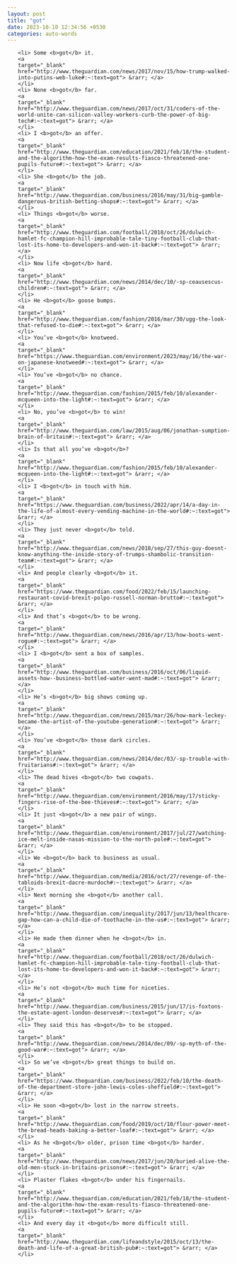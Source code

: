 ```yaml
---
layout: post
title: "got"
date: 2023-10-10 12:34:56 +0530
categories: auto-words
---
```

<ol>

    <li> Some <b>got</b> it.
    <a 
    target="_blank" 
    href="http://www.theguardian.com/news/2017/nov/15/how-trump-walked-into-putins-web-luke#:~:text=got"> &rarr; </a>
    </li>
    <li> None <b>got</b> far.
    <a 
    target="_blank" 
    href="http://www.theguardian.com/news/2017/oct/31/coders-of-the-world-unite-can-silicon-valley-workers-curb-the-power-of-big-tech#:~:text=got"> &rarr; </a>
    </li>
    <li> I <b>got</b> an offer.
    <a 
    target="_blank" 
    href="http://www.theguardian.com/education/2021/feb/18/the-student-and-the-algorithm-how-the-exam-results-fiasco-threatened-one-pupils-future#:~:text=got"> &rarr; </a>
    </li>
    <li> She <b>got</b> the job.
    <a 
    target="_blank" 
    href="http://www.theguardian.com/business/2016/may/31/big-gamble-dangerous-british-betting-shops#:~:text=got"> &rarr; </a>
    </li>
    <li> Things <b>got</b> worse.
    <a 
    target="_blank" 
    href="http://www.theguardian.com/football/2018/oct/26/dulwich-hamlet-fc-champion-hill-improbable-tale-tiny-football-club-that-lost-its-home-to-developers-and-won-it-back#:~:text=got"> &rarr; </a>
    </li>
    <li> Now life <b>got</b> hard.
    <a 
    target="_blank" 
    href="http://www.theguardian.com/news/2014/dec/10/-sp-ceausescus-children#:~:text=got"> &rarr; </a>
    </li>
    <li> He <b>got</b> goose bumps.
    <a 
    target="_blank" 
    href="http://www.theguardian.com/fashion/2016/mar/30/ugg-the-look-that-refused-to-die#:~:text=got"> &rarr; </a>
    </li>
    <li> You’ve <b>got</b> knotweed.
    <a 
    target="_blank" 
    href="https://www.theguardian.com/environment/2023/may/16/the-war-on-japanese-knotweed#:~:text=got"> &rarr; </a>
    </li>
    <li> You’ve <b>got</b> no chance.
    <a 
    target="_blank" 
    href="http://www.theguardian.com/fashion/2015/feb/10/alexander-mcqueen-into-the-light#:~:text=got"> &rarr; </a>
    </li>
    <li> No, you’ve <b>got</b> to win!
    <a 
    target="_blank" 
    href="http://www.theguardian.com/law/2015/aug/06/jonathan-sumption-brain-of-britain#:~:text=got"> &rarr; </a>
    </li>
    <li> Is that all you’ve <b>got</b>?
    <a 
    target="_blank" 
    href="http://www.theguardian.com/fashion/2015/feb/10/alexander-mcqueen-into-the-light#:~:text=got"> &rarr; </a>
    </li>
    <li> I <b>got</b> in touch with him.
    <a 
    target="_blank" 
    href="https://www.theguardian.com/business/2022/apr/14/a-day-in-the-life-of-almost-every-vending-machine-in-the-world#:~:text=got"> &rarr; </a>
    </li>
    <li> They just never <b>got</b> told.
    <a 
    target="_blank" 
    href="http://www.theguardian.com/news/2018/sep/27/this-guy-doesnt-know-anything-the-inside-story-of-trumps-shambolic-transition-team#:~:text=got"> &rarr; </a>
    </li>
    <li> And people clearly <b>got</b> it.
    <a 
    target="_blank" 
    href="https://www.theguardian.com/food/2022/feb/15/launching-restaurant-covid-brexit-polpo-russell-norman-brutto#:~:text=got"> &rarr; </a>
    </li>
    <li> And that’s <b>got</b> to be wrong.
    <a 
    target="_blank" 
    href="http://www.theguardian.com/news/2016/apr/13/how-boots-went-rogue#:~:text=got"> &rarr; </a>
    </li>
    <li> I <b>got</b> sent a box of samples.
    <a 
    target="_blank" 
    href="http://www.theguardian.com/business/2016/oct/06/liquid-assets-how--business-bottled-water-went-mad#:~:text=got"> &rarr; </a>
    </li>
    <li> He’s <b>got</b> big shows coming up.
    <a 
    target="_blank" 
    href="http://www.theguardian.com/news/2015/mar/26/how-mark-leckey-became-the-artist-of-the-youtube-generation#:~:text=got"> &rarr; </a>
    </li>
    <li> You’ve <b>got</b> those dark circles.
    <a 
    target="_blank" 
    href="http://www.theguardian.com/news/2014/dec/03/-sp-trouble-with-fruitarians#:~:text=got"> &rarr; </a>
    </li>
    <li> The dead hives <b>got</b> two cowpats.
    <a 
    target="_blank" 
    href="http://www.theguardian.com/environment/2016/may/17/sticky-fingers-rise-of-the-bee-thieves#:~:text=got"> &rarr; </a>
    </li>
    <li> It just <b>got</b> a new pair of wings.
    <a 
    target="_blank" 
    href="http://www.theguardian.com/environment/2017/jul/27/watching-ice-melt-inside-nasas-mission-to-the-north-pole#:~:text=got"> &rarr; </a>
    </li>
    <li> We <b>got</b> back to business as usual.
    <a 
    target="_blank" 
    href="http://www.theguardian.com/media/2016/oct/27/revenge-of-the-tabloids-brexit-dacre-murdoch#:~:text=got"> &rarr; </a>
    </li>
    <li> Next morning she <b>got</b> another call.
    <a 
    target="_blank" 
    href="http://www.theguardian.com/inequality/2017/jun/13/healthcare-gap-how-can-a-child-die-of-toothache-in-the-us#:~:text=got"> &rarr; </a>
    </li>
    <li> He made them dinner when he <b>got</b> in.
    <a 
    target="_blank" 
    href="http://www.theguardian.com/football/2018/oct/26/dulwich-hamlet-fc-champion-hill-improbable-tale-tiny-football-club-that-lost-its-home-to-developers-and-won-it-back#:~:text=got"> &rarr; </a>
    </li>
    <li> He’s not <b>got</b> much time for niceties.
    <a 
    target="_blank" 
    href="http://www.theguardian.com/business/2015/jun/17/is-foxtons-the-estate-agent-london-deserves#:~:text=got"> &rarr; </a>
    </li>
    <li> They said this has <b>got</b> to be stopped.
    <a 
    target="_blank" 
    href="http://www.theguardian.com/news/2014/dec/09/-sp-myth-of-the-good-war#:~:text=got"> &rarr; </a>
    </li>
    <li> So we’ve <b>got</b> great things to build on.
    <a 
    target="_blank" 
    href="https://www.theguardian.com/business/2022/feb/10/the-death-of-the-department-store-john-lewis-coles-sheffield#:~:text=got"> &rarr; </a>
    </li>
    <li> He soon <b>got</b> lost in the narrow streets.
    <a 
    target="_blank" 
    href="http://www.theguardian.com/food/2019/oct/10/flour-power-meet-the-bread-heads-baking-a-better-loaf#:~:text=got"> &rarr; </a>
    </li>
    <li> As he <b>got</b> older, prison time <b>got</b> harder.
    <a 
    target="_blank" 
    href="http://www.theguardian.com/news/2017/jun/20/buried-alive-the-old-men-stuck-in-britains-prisons#:~:text=got"> &rarr; </a>
    </li>
    <li> Plaster flakes <b>got</b> under his fingernails.
    <a 
    target="_blank" 
    href="http://www.theguardian.com/education/2021/feb/18/the-student-and-the-algorithm-how-the-exam-results-fiasco-threatened-one-pupils-future#:~:text=got"> &rarr; </a>
    </li>
    <li> And every day it <b>got</b> more difficult still.
    <a 
    target="_blank" 
    href="http://www.theguardian.com/lifeandstyle/2015/oct/13/the-death-and-life-of-a-great-british-pub#:~:text=got"> &rarr; </a>
    </li>